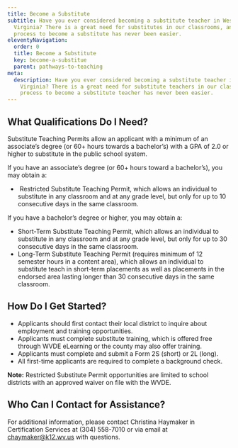 ```yaml
---
title: Become a Substitute
subtitle: Have you ever considered becoming a substitute teacher in West
  Virginia? There is a great need for substitutes in our classrooms, and the
  process to become a substitute has never been easier.
eleventyNavigation:
  order: 0
  title: Become a Substitute
  key: become-a-substitue
  parent: pathways-to-teaching
meta:
  description: Have you ever considered becoming a substitute teacher in West
    Virginia? There is a great need for substitute teachers in our classrooms, and the
    process to become a substitute teacher has never been easier.
---
```

## What Qualifications Do I Need? 

Substitute Teaching Permits allow an applicant with a minimum of an associate’s degree (or 60+ hours towards a bachelor’s) with a GPA of 2.0 or higher to substitute in the public school system. 

If you have an associate’s degree (or 60+ hours toward a bachelor’s), you may obtain a: 

*  Restricted Substitute Teaching Permit, which allows an individual to substitute in any classroom and at any grade level, but only for up to 10 consecutive days in the same classroom. 

If you have a bachelor’s degree or higher, you may obtain a: 

* Short-Term Substitute Teaching Permit, which allows an individual to substitute in any classroom and at any grade level, but only for up to 30 consecutive days in the same classroom. 
* Long-Term Substitute Teaching Permit (requires minimum of 12 semester hours in a content area), which allows an individual to substitute teach in short-term placements as well as placements in the endorsed area lasting longer than 30 consecutive days in the same classroom. 

## How Do I Get Started? 

* Applicants should first contact their local district to inquire about employment and training opportunities.  
* Applicants must complete substitute training, which is offered free through WVDE eLearning or the county may also offer training. 
* Applicants must complete and submit a Form 2S (short) or 2L (long). 
* All first-time applicants are required to complete a background check. 

**Note:** Restricted Substitute Permit opportunities are limited to school districts with an approved waiver on file with the WVDE.

## Who Can I Contact for Assistance? 

For additional information, please contact Christina Haymaker in Certification Services at (304) 558-7010 or via email at [chaymaker@k12.wv.us](mailto:chaymaker@k12.wv.us) with questions.